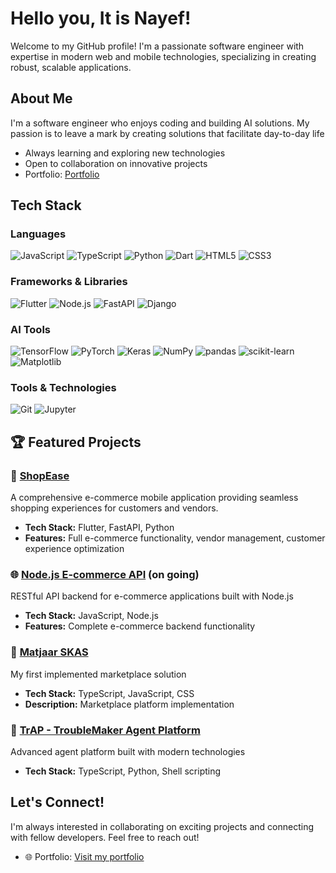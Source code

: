 # Hello you, It is Nayef!

Welcome to my GitHub profile! I'm a passionate software engineer with expertise in modern web and mobile technologies, specializing in creating robust, scalable applications.

## About Me

I'm a software engineer who enjoys coding and building AI solutions. My passion is to leave a mark by creating solutions that facilitate day-to-day life

- Always learning and exploring new technologies
- Open to collaboration on innovative projects
- Portfolio: [Portfolio](https://naif-asswiel.dev)

## Tech Stack

### Languages
![JavaScript](https://img.shields.io/badge/-JavaScript-F7DF1E?style=flat-square&logo=javascript&logoColor=black)
![TypeScript](https://img.shields.io/badge/-TypeScript-3178C6?style=flat-square&logo=typescript&logoColor=white)
![Python](https://img.shields.io/badge/-Python-3776AB?style=flat-square&logo=python&logoColor=white)
![Dart](https://img.shields.io/badge/-Dart-0175C2?style=flat-square&logo=dart&logoColor=white)
![HTML5](https://img.shields.io/badge/-HTML5-E34F26?style=flat-square&logo=html5&logoColor=white)
![CSS3](https://img.shields.io/badge/-CSS3-1572B6?style=flat-square&logo=css3&logoColor=white)

### Frameworks & Libraries
![Flutter](https://img.shields.io/badge/-Flutter-02569B?style=flat-square&logo=flutter&logoColor=white)
![Node.js](https://img.shields.io/badge/-Node.js-339933?style=flat-square&logo=node.js&logoColor=white)
![FastAPI](https://img.shields.io/badge/-FastAPI-009688?style=flat-square&logo=fastapi&logoColor=white)
![Django](https://img.shields.io/badge/-Django-092E20?style=flat-square&logo=django&logoColor=white)

### AI Tools
![TensorFlow](https://img.shields.io/badge/-TensorFlow-FF6F00?style=flat-square&logo=tensorflow&logoColor=white)
![PyTorch](https://img.shields.io/badge/-PyTorch-EE4C2C?style=flat-square&logo=pytorch&logoColor=white)
![Keras](https://img.shields.io/badge/-Keras-D00000?style=flat-square&logo=keras&logoColor=white)
![NumPy](https://img.shields.io/badge/-NumPy-013243?style=flat-square&logo=numpy&logoColor=white)
![pandas](https://img.shields.io/badge/-pandas-150458?style=flat-square&logo=pandas&logoColor=white)
![scikit-learn](https://img.shields.io/badge/-scikit--learn-F7931E?style=flat-square&logo=scikit-learn&logoColor=white)
![Matplotlib](https://img.shields.io/badge/-Matplotlib-11557c?style=flat-square&logo=plotly&logoColor=white)

### Tools & Technologies
![Git](https://img.shields.io/badge/-Git-F05032?style=flat-square&logo=git&logoColor=white)
![Jupyter](https://img.shields.io/badge/-Jupyter-F37626?style=flat-square&logo=jupyter&logoColor=white)

## 🏆 Featured Projects

### 🛒 [ShopEase](https://github.com/NASSWIEL/ShopEase)
A comprehensive e-commerce mobile application providing seamless shopping experiences for customers and vendors.
- **Tech Stack:** Flutter, FastAPI, Python
- **Features:** Full e-commerce functionality, vendor management, customer experience optimization

### 🌐 [Node.js E-commerce API](https://github.com/NASSWIEL/nodejs-ecommerce-api) (on going)
RESTful API backend for e-commerce applications built with Node.js
- **Tech Stack:** JavaScript, Node.js
- **Features:** Complete e-commerce backend functionality

### 🏪 [Matjaar SKAS](https://github.com/NASSWIEL/matjaar-SKAS)
My first implemented marketplace solution
- **Tech Stack:** TypeScript, JavaScript, CSS
- **Description:** Marketplace platform implementation


### 🎯 [TrAP - TroubleMaker Agent Platform](https://github.com/NASSWIEL/TrAP--TroubleMaker-Agent-Platform)
Advanced agent platform built with modern technologies
- **Tech Stack:** TypeScript, Python, Shell scripting

## Let's Connect!

I'm always interested in collaborating on exciting projects and connecting with fellow developers. Feel free to reach out!

- 🌐 Portfolio: [Visit my portfolio](https://my-portofolio-one-self.vercel.app)

